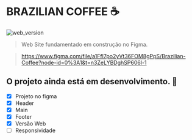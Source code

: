 # BRAZILIAN COFFEE ☕

![web_version](https://user-images.githubusercontent.com/123594568/235998484-68ec7efe-466e-4a80-924f-b994ad8be010.png)

> Web Site fundamentado em construção no Figma.

> https://www.figma.com/file/a1FfI7po2yVt36FOM8gPpS/Brazilian-Coffee?node-id=0%3A1&t=n3ZeLYBDghSP606l-1

## O projeto ainda está em desenvolvimento. 🥗

- [x] Projeto no figma
- [x] Header
- [x] Main
- [x] Footer
- [x] Versão Web
- [ ] Responsividade
